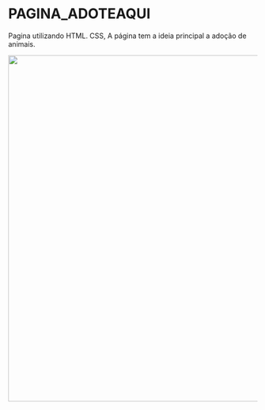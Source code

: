 # PAGINA_ADOTEAQUI
Pagina utilizando HTML. CSS, A página tem a ideia principal a adoção de animais.
<p align="center">
    <img width="700px" src=".ASSETS//1.webp">
</p>
